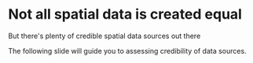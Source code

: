 # Not all spatial data is created equal

But there's plenty of credible spatial data sources out there

The following slide will guide you to assessing credibility of data sources.

